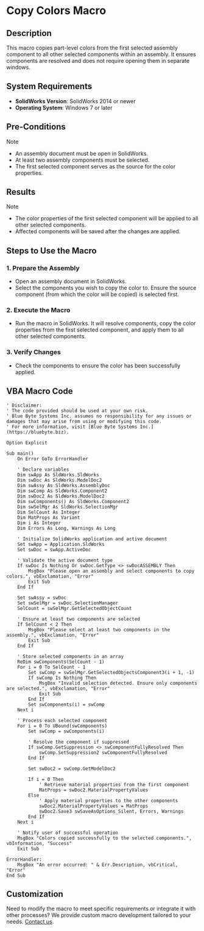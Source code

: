 # Copy Colors Macro

## Description
This macro copies part-level colors from the first selected assembly component to all other selected components within an assembly. It ensures components are resolved and does not require opening them in separate windows.

## System Requirements
- **SolidWorks Version**: SolidWorks 2014 or newer  
- **Operating System**: Windows 7 or later  

## Pre-Conditions
> [!NOTE]
> - An assembly document must be open in SolidWorks.
> - At least two assembly components must be selected.
> - The first selected component serves as the source for the color properties.

## Results
> [!NOTE]
> - The color properties of the first selected component will be applied to all other selected components.
> - Affected components will be saved after the changes are applied.

## Steps to Use the Macro

### **1. Prepare the Assembly**
   - Open an assembly document in SolidWorks.
   - Select the components you wish to copy the color to. Ensure the source component (from which the color will be copied) is selected first.

### **2. Execute the Macro**
   - Run the macro in SolidWorks. It will resolve components, copy the color properties from the first selected component, and apply them to all other selected components.

### **3. Verify Changes**
   - Check the components to ensure the color has been successfully applied.

## VBA Macro Code

```vbnet
' Disclaimer:
' The code provided should be used at your own risk.  
' Blue Byte Systems Inc. assumes no responsibility for any issues or damages that may arise from using or modifying this code.  
' For more information, visit [Blue Byte Systems Inc.](https://bluebyte.biz).

Option Explicit

Sub main()
    On Error GoTo ErrorHandler
    
    ' Declare variables
    Dim swApp As SldWorks.SldWorks
    Dim swDoc As SldWorks.ModelDoc2
    Dim swAssy As SldWorks.AssemblyDoc
    Dim swComp As SldWorks.Component2
    Dim swDoc2 As SldWorks.ModelDoc2
    Dim swComponents() As SldWorks.Component2
    Dim swSelMgr As SldWorks.SelectionMgr
    Dim SelCount As Integer
    Dim MatProps As Variant
    Dim i As Integer
    Dim Errors As Long, Warnings As Long
    
    ' Initialize SolidWorks application and active document
    Set swApp = Application.SldWorks
    Set swDoc = swApp.ActiveDoc
    
    ' Validate the active document type
    If swDoc Is Nothing Or swDoc.GetType <> swDocASSEMBLY Then
        MsgBox "Please open an assembly and select components to copy colors.", vbExclamation, "Error"
        Exit Sub
    End If
    
    Set swAssy = swDoc
    Set swSelMgr = swDoc.SelectionManager
    SelCount = swSelMgr.GetSelectedObjectCount
    
    ' Ensure at least two components are selected
    If SelCount < 2 Then
        MsgBox "Please select at least two components in the assembly.", vbExclamation, "Error"
        Exit Sub
    End If
    
    ' Store selected components in an array
    ReDim swComponents(SelCount - 1)
    For i = 0 To SelCount - 1
        Set swComp = swSelMgr.GetSelectedObjectsComponent3(i + 1, -1)
        If swComp Is Nothing Then
            MsgBox "Invalid selection detected. Ensure only components are selected.", vbExclamation, "Error"
            Exit Sub
        End If
        Set swComponents(i) = swComp
    Next i
    
    ' Process each selected component
    For i = 0 To UBound(swComponents)
        Set swComp = swComponents(i)
        
        ' Resolve the component if suppressed
        If swComp.GetSuppression <> swComponentFullyResolved Then
            swComp.SetSuppression2 swComponentFullyResolved
        End If
        
        Set swDoc2 = swComp.GetModelDoc2
        
        If i = 0 Then
            ' Retrieve material properties from the first component
            MatProps = swDoc2.MaterialPropertyValues
        Else
            ' Apply material properties to the other components
            swDoc2.MaterialPropertyValues = MatProps
            swDoc2.Save3 swSaveAsOptions_Silent, Errors, Warnings
        End If
    Next i
    
    ' Notify user of successful operation
    MsgBox "Colors copied successfully to the selected components.", vbInformation, "Success"
    Exit Sub
    
ErrorHandler:
    MsgBox "An error occurred: " & Err.Description, vbCritical, "Error"
End Sub
```

## Customization
Need to modify the macro to meet specific requirements or integrate it with other processes? We provide custom macro development tailored to your needs. [Contact us](https://bluebyte.biz/contact).